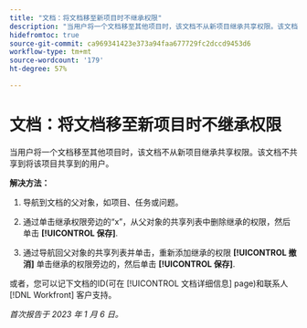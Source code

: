 ```yaml
---
title: "文档：将文档移至新项目时不继承权限"
description: "当用户将一个文档移至其他项目时，该文档不从新项目继承共享权限。该文档不共享到将该项目共享到的用户。"
hidefromtoc: true
source-git-commit: ca969341423e373a94faa677729fc2dccd9453d6
workflow-type: tm+mt
source-wordcount: '179'
ht-degree: 57%

---
```



# 文档：将文档移至新项目时不继承权限

<!-- This Known Issue is on the TOC for both Workfront and Workfront Proof-->

<!--This issue has been closed as won't fix, but no reason.-->

当用户将一个文档移至其他项目时，该文档不从新项目继承共享权限。该文档不共享到将该项目共享到的用户。

**解决方法：**

1. 导航到文档的父对象，如项目、任务或问题。

1. 通过单击继承权限旁边的“x”，从父对象的共享列表中删除继承的权限，然后单击 **[!UICONTROL 保存]**.

1. 通过导航回父对象的共享列表并单击，重新添加继承的权限 **[!UICONTROL 撤消]** 单击继承的权限旁边的，然后单击 **[!UICONTROL 保存]**.

或者，您可以记下文档的ID(可在 [!UICONTROL 文档详细信息] page)和联系人 [!DNL Workfront] 客户支持。

_首次报告于 2023 年 1 月 6 日。_

